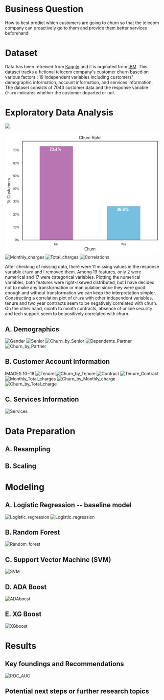 # Business Question
How to best predict which customers are going to churn so that the telecom company can proactively go to them and provide them better services beforehand

# Dataset
Data has been retreived from [Kaggle](https://www.kaggle.com/datasets/blastchar/telco-customer-churn) and it is orginated from [IBM](https://www.ibm.com/docs/en/cognos-analytics/11.1.0?topic=samples-telco-customer-churn). This dataset tracks a fictional telecom company's customer churn based on various factors : 19 independent variables including customers' demographic information, account information, and services information. The dataset consists of 7043 customer data and the response variable `Churn` indicates whether the customer departed or not.

# Exploratory Data Analysis

<img src="images/bts.png" height="300"/>

![Churn_bar](images/1_churn_bar.png)
![Monthly_charges](/images/2_monthly_charges.png)
![Total_charges](/images/3_total_charges.png)
![Correlations](/images/4_cor_chrun.png)

After checking of missing data, there were 11 missing values in the response variable `Churn` and I removed them. Among 19 features, only 2 were numerical and 17 were categorical variables. Plotting the numerical variables, both features were right-skewed distributed, but I have decided not to make any transformation or manipulation since they were good enough and without transformation we can keep the interpretation simpler. Constructing a correlation plot of `Churn` with other independent variables, tenure and two year contracts seem to be negatively correlated with churn. On the other hand, month to month contracts, absence of online security and tech support seem to be positively correlated with churn.

## A. Demographics

![Gender](/images/5_gender.png)
![Senior](/images/6_senior.png)
![Churn_by_Senior](/images/7_senior_churn.png)
![Dependents_Partner](/images/8_dependents_partner.png)
![Churn_by_Partner](/images/9_partner_churn.png)

## B. Customer Account Information

IMAGES 10~16
![Tenure](/images/10_tenure.png)
![Churn_by_Tenure](/images/11_tenure_churn.png)
![Contract](/images/12_contract.png)
![Tenure_Contract](/images/13_tenure_contract.png)
![Monthly_Total_charges](/images/14_monthly_total.png)
![Churn_by_Monthly_charge](/images/15_monthly_churn.png)
![Churn_by_Total_charge](/images/16_total_churn.png)

## C. Services Information

![Services](/images/17_services.png)

# Data Preparation
## A. Resampling
## B. Scaling

# Modeling
## A. Logistic Regression -- baseline model
![Logistic_regression](/images/18_LR_1.png)
![Logistic_regression](/images/19_LR_2.png)

## B. Random Forest
![Random_forest](/images/20_RF.png)

## C. Support Vector Machine (SVM)
![SVM](/images/21_SVM.png)

## D. ADA Boost
![ADAboost](/images/22_ADA.png)

## E. XG Boost
![XGboost](/images/23_XG.png)

# Results
## Key foundings and Recommendations
![ROC_AUC](/images/24_ROC.png)

## Potential next steps or further research topics
